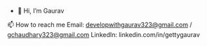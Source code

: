 - 👋 Hi, I’m Gaurav
  
📫 How to reach me
 Email: developwithgaurav323@gmail.com / gchaudhary323@gmail.com
 LinkedIn: linkedin.com/in/gettygaurav

<!---
GauravAppdidGithub/GauravAppdidGithub is a ✨ special ✨ repository because its `README.md` (this file) appears on your GitHub profile.
You can click the Preview link to take a look at your changes.
--->

